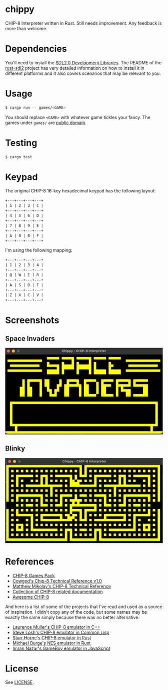 # chippy

CHIP-8 Interpreter written in Rust. Still needs improvement. Any feedback is more than welcome.

# Dependencies

You'll need to install the [SDL2.0 Development Libraries](https://www.libsdl.org/). The README of the [rust-sdl2](https://github.com/Rust-SDL2/rust-sdl2) project has very detailed information on how to install it in different platforms and it also covers scenarios that may be relevant to you.

# Usage

```bash
$ cargo run -- games/<GAME>
```

You should replace `<GAME>` with whatever game tickles your fancy. The games under `games/` are [public domain](https://www.zophar.net/pdroms/chip8/chip-8-games-pack.html).

# Testing

```bash
$ cargo test
```

# Keypad

The original CHIP-8 16-key hexadecimal keypad has the following layout:

```
+---+---+---+---+
| 1 | 2 | 3 | C |
+---+---+---+---+
| 4 | 5 | 6 | D |
+---+---+---+---+
| 7 | 8 | 9 | E |
+---+---+---+---+
| A | 0 | B | F |
+---+---+---+---+
```

I'm using the following mapping:

```
+---+---+---+---+
| 1 | 2 | 3 | 4 |
+---+---+---+---+
| Q | W | E | R |
+---+---+---+---+
| A | S | D | F |
+---+---+---+---+
| Z | X | C | V |
+---+---+---+---+
```

# Screenshots

## Space Invaders
![alt text](screenshots/Space_Invaders.png)

## Blinky
![alt text](screenshots/Blinky.png)

# References
- [CHIP-8 Games Pack](https://www.zophar.net/pdroms/chip8/chip-8-games-pack.html)
- [Cowgod's Chip-8 Technical Reference v1.0](http://devernay.free.fr/hacks/chip8/C8TECH10.HTM)
- [Matthew Mikolay's CHIP-8 Technical Reference](https://github.com/mattmikolay/chip-8/wiki/CHIP%E2%80%908-Technical-Reference)
- [Collection of CHIP-8 related documentation](https://github.com/trapexit/chip-8_documentation)
- [Awesome CHIP-8](https://chip-8.github.io/links/)

And here is a list of some of the projects that I've read and used as a source of inspiration. I didn't copy any of the code, but some names may be exactly the same simply because there was no better alternative.

- [Laurence Muller's CHIP-8 emulator in C++](https://multigesture.net/articles/how-to-write-an-emulator-chip-8-interpreter/)
- [Steve Losh's CHIP-8 emulator in Common Lisp](https://github.com/sjl/cl-chip8)
- [Starr Horne's CHIP-8 emulator in Rust](https://github.com/starrhorne/chip8-rust)
- [Michael Burge's NES emulator in Rust](https://github.com/MichaelBurge/nes-emulator)
- [Imran Nazar's GameBoy emulator in JavaScript](https://github.com/Two9A/jsGB)

# License

See [LICENSE](LICENSE).
